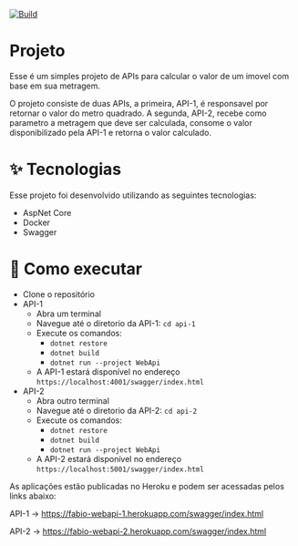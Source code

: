 [![Build](https://github.com/baiacfabio/ProjetoValorImovel/actions/workflows/main.yml/badge.svg)](https://github.com/baiacfabio/ProjetoValorImovel/actions/workflows/main.yml)

# Projeto

Esse é um simples projeto de APIs para calcular o valor de um imovel com base em sua metragem.

O projeto consiste de duas APIs, a primeira, API-1, é responsavel por retornar o valor do metro quadrado.
A segunda, API-2, recebe como parametro a metragem que deve ser calculada, consome o valor disponibilizado pela API-1 e retorna o valor calculado.

# ✨ Tecnologias
Esse projeto foi desenvolvido utilizando as seguintes tecnologias:

- AspNet Core
- Docker
- Swagger


# 🚀 Como executar

- Clone o repositório
- API-1
    - Abra um terminal
    - Navegue até o diretorio da API-1: `cd api-1`
    - Execute os comandos: 
        - `dotnet restore`
        - `dotnet build`
        - `dotnet run --project WebApi`
    - A API-1 estará disponível no endereço `https://localhost:4001/swagger/index.html`
- API-2
    - Abra outro terminal
    - Navegue até o diretorio da API-2: `cd api-2`
    - Execute os comandos: 
        - `dotnet restore`
        - `dotnet build`
        - `dotnet run --project WebApi`
    - A API-2 estará disponível no endereço `https://localhost:5001/swagger/index.html`

As aplicações estão publicadas no Heroku e podem ser acessadas pelos links abaixo:

API-1 -> https://fabio-webapi-1.herokuapp.com/swagger/index.html

API-2 -> https://fabio-webapi-2.herokuapp.com/swagger/index.html




